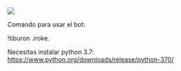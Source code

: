 <img src="https://i.imgur.com/5aP06jj.png">


Comando para usar el bot:


!tiburon .iroke.

Necesitas instalar python 3.7: https://www.python.org/downloads/release/python-370/
